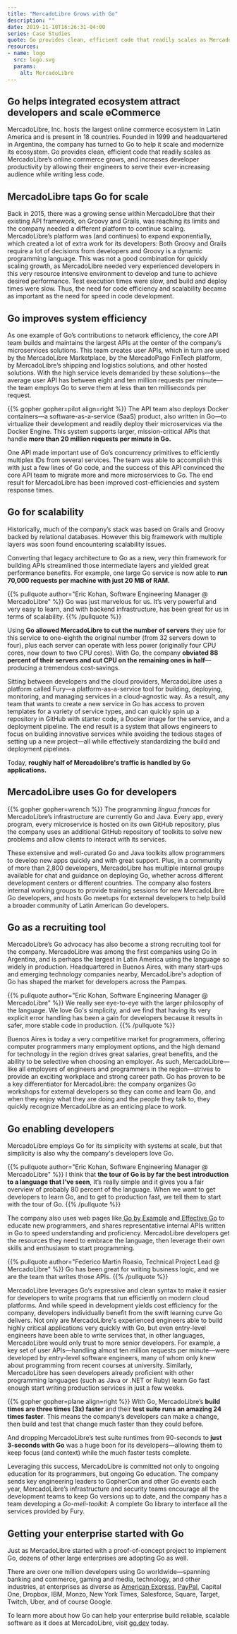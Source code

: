 ```yaml
---
title: "MercadoLibre Grows with Go"
description: ""
date: 2019-11-10T16:26:31-04:00
series: Case Studies
quote: Go provides clean, efficient code that readily scales as MercadoLibre’s online commerce grows, and increases developer productivity by allowing their engineers to serve their ever-increasing audience while writing less code.
resources:
- name: logo
  src: logo.svg
  params:
    alt: MercadoLibre
---
```


## Go helps integrated ecosystem attract developers and scale eCommerce

MercadoLibre, Inc. hosts the largest online commerce ecosystem in Latin America and is present in 18 countries. Founded
in 1999 and headquartered in Argentina, the company has turned to Go to help it scale and modernize its ecosystem. Go
provides clean, efficient code that readily scales as MercadoLibre’s online commerce grows, and increases developer
productivity by allowing their engineers to serve their ever-increasing audience while writing less code.

## MercadoLibre taps Go for scale

Back in 2015, there was a growing sense within MercadoLibre that their existing API framework, on Groovy and Grails, was
reaching its limits and the company needed a different platform to continue scaling. MercadoLibre’s platform was (and
continues) to expand exponentially, which created a lot of extra work for its developers: Both Groovy and Grails require
a lot of decisions from developers and Groovy is a dynamic programming language. This was not a good combination for
quickly scaling growth, as MercadoLibre needed very experienced developers in this very resource intensive environment
to develop and tune to achieve desired performance. Test execution times were slow, and build and deploy times were
slow. Thus, the need for code efficiency and scalability became as important as the need for speed in code development.


## Go improves system efficiency

As one example of Go’s contributions to network efficiency, the core API team builds and maintains the largest APIs at
the center of the company’s microservices solutions. This team creates user APIs, which in turn are used by the
MercadoLibre Marketplace, by the MercadoPago FinTech platform, by MercadoLibre’s shipping and logistics solutions, and
other hosted solutions. With the high service levels demanded by these solutions—the average user API has between eight
and ten million requests per minute—the team employs Go to serve them at less than ten milliseconds per request.

{{% gopher gopher=pilot align=right %}}
The API team also deploys Docker containers—a software-as-a-service (SaaS) product, also written in Go—to virtualize
their development and readily deploy their microservices via the Docker Engine. This system supports larger,
mission-critical APIs that handle **more than 20 million requests per minute in Go.**

One API made important use of Go’s concurrency primitives to efficiently multiplex IDs from several services. The team
was able to accomplish this with just a few lines of Go code, and the success of this API convinced the core API team to
migrate more and more microservices to Go. The end result for MercadoLibre has been improved cost-efficiencies and
system response times.

## Go for scalability

Historically, much of the company’s stack was based on Grails and Groovy backed by relational  databases. However this
big framework with multiple layers was soon found encountering scalability issues.

Converting that legacy architecture to Go as a new, very thin framework for building APIs streamlined those intermediate
layers and yielded great performance benefits. For example, one large Go service is now able to **run 70,000 requests
per machine with just 20 MB of RAM.**

{{% pullquote author="Eric Kohan, Software Engineering Manager @ MercadoLibre" %}}
Go was just marvelous for us. It’s very powerful
and very easy to learn, and with backend infrastructure, has been great for us in terms of scalability.
{{% /pullquote %}}

Using **Go allowed MercadoLibre to cut the number of servers** they use for this service to one-eighth the original
number (from 32 servers down to four), plus each server can operate with less power (originally four CPU cores, now down
to two CPU cores). With Go, the company **obviated 88 percent of their servers and cut CPU on the remaining ones in
half**—producing a tremendous cost-savings.

Sitting between developers and the cloud providers, MercadoLibre uses a platform called Fury—a platform-as-a-service
tool for building, deploying, monitoring, and managing services in a cloud-agnostic way. As a result, any team that
wants to create a new service in Go has access to proven templates for a variety of service types, and can quickly spin
up a repository in GitHub with starter code, a Docker image for the service, and a deployment pipeline. The end result
is a system that allows engineers to focus on building innovative services while avoiding the tedious stages of setting
up a new project—all while effectively standardizing the build and deployment pipelines.

Today, **roughly half of Mercadolibre's traffic is handled by Go applications.**


## MercadoLibre uses Go for developers

{{% gopher gopher=wrench %}}
The programming _lingua francas_ for MercadoLibre’s infrastructure are currently Go and Java. Every app, every program,
every microservice is hosted on its own GitHub repository, plus the company uses an additional GitHub repository of
toolkits to solve new problems and allow clients to interact with its services.

These extensive and well-curated Go and Java toolkits allow programmers to develop new apps quickly and with great
support. Plus, in a community of more than 2,800 developers, MercadoLibre has multiple internal groups available for
chat and guidance on deploying Go, whether across different development centers or different countries. The company also
fosters internal working groups to provide training sessions for new MercadoLibre Go developers, and hosts Go meetups
for external developers to help build a broader community of Latin American Go developers.


## Go as a recruiting tool

MercadoLibre’s Go advocacy has also become a strong recruiting tool for the company. MercadoLibre was among the first
companies using Go in Argentina, and is perhaps the largest in Latin America using the language so widely in production.
Headquartered in Buenos Aires, with many start-ups and emerging technology companies nearby, MercadoLibre's adoption of
Go has shaped the market for developers across the Pampas.

{{% pullquote author="Eric Kohan, Software Engineering Manager @ MercadoLibre" %}}
We really see eye-to-eye with the larger philosophy of the language. We love Go's simplicity, and we find that having its very explicit error handling has been a gain for developers because it results in safer, more stable code in production.
{{% /pullquote %}}

Buenos Aires is today a very competitive market for programmers, offering computer programmers many employment options,
and the high demand for technology in the region drives great salaries, great benefits, and the ability to be selective
when choosing an employer. As such, MercadoLibre—like all employers of engineers and programmers in the region—strives
to provide an exciting workplace and strong career path. Go has proven to be a key differentiator for MercadoLibre: the
company organizes Go workshops for external developers so they can come and learn Go, and when they enjoy what they are
doing and the people they talk to, they quickly recognize MercadoLibre as an enticing place to work.

## Go enabling developers

MercadoLibre employs Go for its simplicity with systems at scale, but that simplicity is also why the company's
developers love Go.

{{% pullquote author="Eric Kohan, Software Engineering Manager @ MercadoLibre" %}}
I think that **the tour of Go is by far the best introduction to a language that I’ve seen**, It’s really simple and it gives you a fair overview of probably 80 percent of the language. When we want to get developers to learn Go, and to get to production fast, we tell them to start with the tour of Go.
{{% /pullquote %}}
 
The company also uses web pages like[ Go by Example](https://gobyexample.com/) and[ Effective
Go](https://golang.org/doc/effective_go.html) to educate new programmers, and shares representative internal APIs
written in Go to speed understanding and proficiency. MercadoLibre developers get the resources they need to embrace the
language, then leverage their own skills and enthusiasm to start programming.

{{% pullquote author="Federico Martin Roasio, Technical Project Lead @ MercadoLibre" %}}
Go has been great for writing business logic, and we are the team that writes those APIs.
{{% /pullquote %}}

MercadoLibre leverages Go’s expressive and clean syntax to make it easier for developers to write programs that run
efficiently on modern cloud platforms. And while speed in development yields cost efficiency for the company, developers
individually benefit from the swift learning curve Go delivers. Not only are MercadoLibre's experienced engineers able
to build highly critical applications very quickly with Go, but even entry-level engineers have been able to write
services that, in other languages, MercadoLibre would only trust to more senior developers. For example, a key set of
user APIs—handling almost ten million requests per minute—were developed by entry-level software engineers, many of whom
only knew about programming from recent courses at university. Similarly, MercadoLibre has seen developers already
proficient with other programming languages (such as Java or .NET or Ruby) learn Go fast enough start writing production
services in just a few weeks.

{{% gopher gopher=plane align=right %}}
With Go, MercadoLibre’s **build times are three times (3x) faster** and their **test suite runs an amazing 24 times
faster**. This means the company’s developers can make a change, then build and test that change much faster than they
could before.

And dropping MercadoLibre’s test suite runtimes from 90-seconds to **just 3-seconds with Go** was a huge boon for its
developers—allowing them to keep focus (and context) while the much faster tests complete.

Leveraging this success, MercadoLibre is committed not only to ongoing education for its programmers, but ongoing Go
education. The company sends key engineering leaders to GopherCon and other Go events each year, MercadoLibre’s
infrastructure and security teams encourage all the development teams to keep Go versions up to date, and the company
has a team developing a _Go-meli-toolkit_: A complete Go library to interface all the services provided by Fury.

## Getting your enterprise started with Go

Just as MercadoLibre started with a proof-of-concept project to implement Go, dozens of other large enterprises are
adopting Go as well. 

There are over one million developers using Go worldwide—spanning banking and commerce, gaming and media, technology, and other industries, at enterprises as diverse as [American Express](https://go.dev/solutions/americanexpress), [PayPal](https://go.dev/solutions/paypal), Capital One, Dropbox, IBM, Monzo, New York Times, Salesforce, Square, Target, Twitch, Uber, and of course Google.

To learn more about how Go can help your enterprise build reliable, scalable software as it does at MercadoLibre, visit [go.dev](https://go.dev) today.
